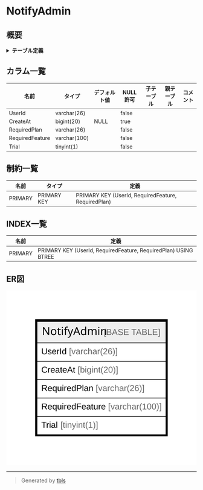 # NotifyAdmin

## 概要

<details>
<summary><strong>テーブル定義</strong></summary>

```sql
CREATE TABLE `NotifyAdmin` (
  `UserId` varchar(26) NOT NULL,
  `CreateAt` bigint(20) DEFAULT NULL,
  `RequiredPlan` varchar(26) NOT NULL,
  `RequiredFeature` varchar(100) NOT NULL,
  `Trial` tinyint(1) NOT NULL,
  PRIMARY KEY (`UserId`,`RequiredFeature`,`RequiredPlan`)
) ENGINE=InnoDB DEFAULT CHARSET=utf8mb4
```

</details>

## カラム一覧

| 名前              | タイプ          | デフォルト値       | NULL許可   | 子テーブル      | 親テーブル      | コメント     |
| --------------- | ------------ | ------------ | -------- | ---------- | ---------- | -------- |
| UserId          | varchar(26)  |              | false    |            |            |          |
| CreateAt        | bigint(20)   | NULL         | true     |            |            |          |
| RequiredPlan    | varchar(26)  |              | false    |            |            |          |
| RequiredFeature | varchar(100) |              | false    |            |            |          |
| Trial           | tinyint(1)   |              | false    |            |            |          |

## 制約一覧

| 名前      | タイプ         | 定義                                                  |
| ------- | ----------- | --------------------------------------------------- |
| PRIMARY | PRIMARY KEY | PRIMARY KEY (UserId, RequiredFeature, RequiredPlan) |

## INDEX一覧

| 名前      | 定義                                                              |
| ------- | --------------------------------------------------------------- |
| PRIMARY | PRIMARY KEY (UserId, RequiredFeature, RequiredPlan) USING BTREE |

## ER図

![er](NotifyAdmin.svg)

---

> Generated by [tbls](https://github.com/k1LoW/tbls)
